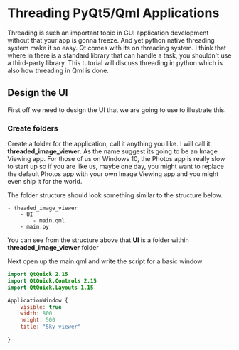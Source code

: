 # Threading PyQt5/Qml Applications

Threading is such an important topic in GUI application development without that your app is gonna freeze. And yet python native threading system make it so easy. Qt comes with its on threading system. I think that where in there is a standard library that can handle a task, you shouldn't use a third-party library. This tutorial will discuss threading in python which is also how threading in Qml is done.



## Design the UI

First off we need to design the UI that we are going to use to illustrate this.



### Create folders

Create a folder for the application, call it anything you like. I will call it, **threaded_image_viewer**. As the name suggest its going to be an Image Viewing app. For those of us on Windows 10, the Photos app is really slow to start up so if you are like us, maybe one day, you might want to replace the default Photos app with your own Image Viewing app and you might even ship it for the world. 

The folder structure should look something similar to the structure below.
```
- theaded_image_viewer
	- UI
		- main.qml
	- main.py

```

You can see from the structure above that **UI** is a folder within **threaded_image_viewer** folder



Next open up the main.qml and write the script for a basic window

```QML
import QtQuick 2.15
import QtQuick.Controls 2.15
import QtQuick.Layouts 1.15

ApplicationWindow {
    visible: true
    width: 800
    height: 500
    title: "Sky viewer"
    
}
```


